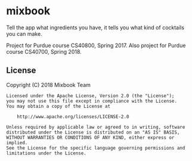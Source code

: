 # mixbook
Tell the app what ingredients you have, it tells you what kind of cocktails you can make.

Project for Purdue course CS40800, Spring 2017.
Also project for Purdue course CS40700, Spring 2018.

## License
Copyright (C) 2018 Mixbook Team

    Licensed under the Apache License, Version 2.0 (the "License");
    you may not use this file except in compliance with the License.
    You may obtain a copy of the License at

        http://www.apache.org/licenses/LICENSE-2.0

    Unless required by applicable law or agreed to in writing, software
    distributed under the License is distributed on an "AS IS" BASIS,
    WITHOUT WARRANTIES OR CONDITIONS OF ANY KIND, either express or implied.
    See the License for the specific language governing permissions and
    limitations under the License.
